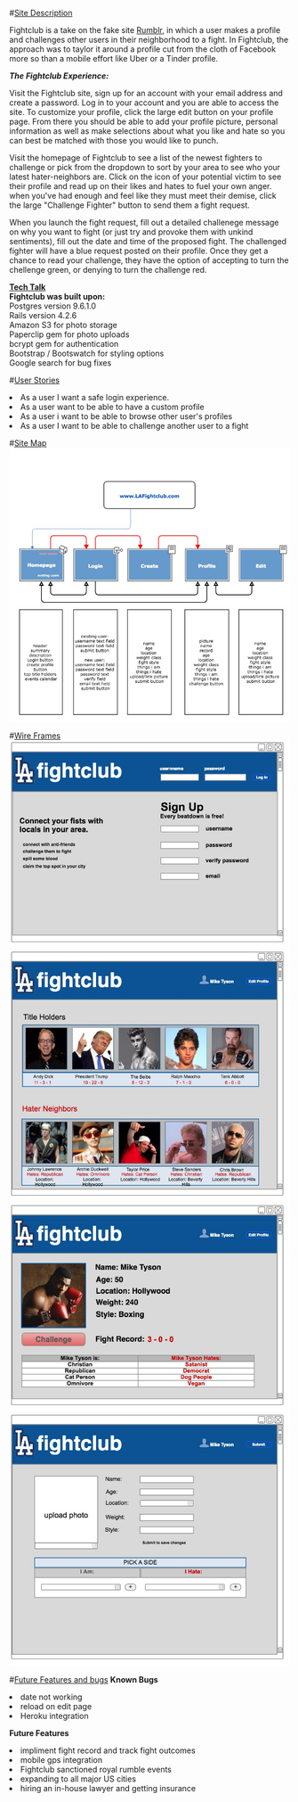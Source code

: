 
#<u>Site Description</u>

Fightclub is a take on the fake site [Rumblr](http://mashable.com/2015/11/09/tinder-for-fighting-app-rumblr/#5ZSzT3tqP8qz), in which a user makes a profile and challenges other users in their neighborhood to a fight. In Fightclub, the approach was to taylor it around a profile cut from the cloth of Facebook more so than a mobile effort like Uber or a Tinder profile. 

**_The Fightclub Experience:_**

Visit the Fightclub site, sign up for an account with your email address and create a password. Log in to your account and you are able to access the site. To customize your profile, click the large edit button on your profile page. From there you should be able to add your profile picture, personal information as well as make selections about what you like and hate so you can best be matched with those you would like to punch.

Visit the homepage of Fightclub to see a list of the newest fighters to challenge or pick from the dropdown to sort by your area to see who your latest hater-neighbors are. Click on the icon of your potential victim to see their profile and read up on their likes and hates to fuel your own anger. when you've had enough and feel like they must meet their demise, click the large "Challenge Fighter" button to send them a fight request. 

When you launch the fight request, fill out a detailed challenege message on why you want to fight (or just try and provoke them with unkind sentiments), fill out the date and time of the proposed fight. The challenged fighter will have a blue request posted on their profile. Once they get a chance to read your challenge, they have the option of accepting to turn the chellenge green, or denying to turn the challenge red.  

<u>**Tech Talk**<br></u>
**Fightclub was built upon:**<br>
Postgres version 9.6.1.0<br>
Rails version 4.2.6<br>
Amazon S3 for photo storage<br>
Paperclip gem for photo uploads<br>
bcrypt gem for authentication<br>
Bootstrap / Bootswatch for styling options<br>
Google search for bug fixes<br>

#<u>User Stories</u>
<li>As a user I want a safe login experience.
<li>As a user want to be able to have a custom profile
<li>As a user i want to be able to browse other user's profiles
<li>As a user I want to be able to challenge another user to a fight


#<u>Site Map</u>
![Site Flow](app/assets/images/markdown/lafight_flow.jpg)

#<u>Wire Frames</u>
![Login](app/assets/images/markdown/LaFightclubLogin.jpg)
![home](app/assets/images/markdown/lafight_home.jpg)
![profile](app/assets/images/markdown/lafightclub_profile_page.jpg)
![edit](app/assets/images/markdown/lafight_edit_page.jpg)

#<u>Future Features and bugs</u>
**Known Bugs**
<li>date not working
<li>reload on edit page
<li>Heroku integration

**Future Features**
<li>impliment fight record and track fight outcomes
<li>mobile gps integration
<li>Fightclub sanctioned royal rumble events
<li>expanding to all major US cities
<li>hiring an in-house lawyer and getting insurance


